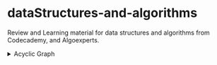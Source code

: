 # dataStructures-and-algorithms

Review and Learning material for data structures and algorithms from Codecademy, and Algoexperts.

<details>
<summary> Acyclic Graph </summary>
A graph that has no cycles.
</details>


